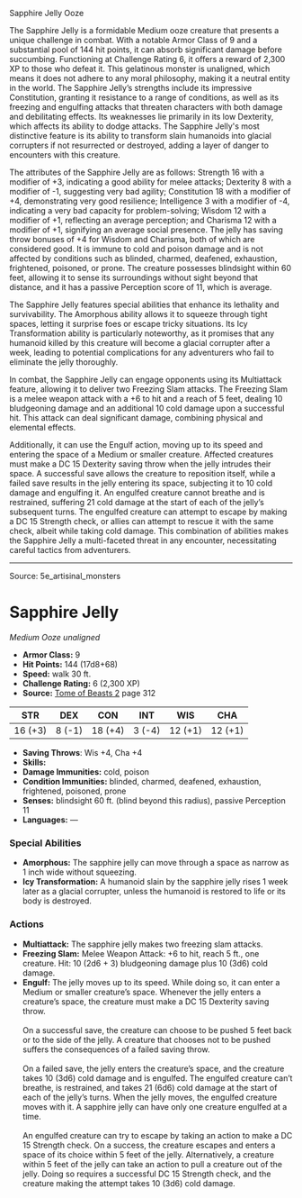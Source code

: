 <MonsterName/>Sapphire Jelly</MonsterName>
<CreatureType/>Ooze</CreatureType>

<summary>The Sapphire Jelly is a formidable Medium ooze creature that presents a unique challenge in combat. With a notable Armor Class of 9 and a substantial pool of 144 hit points, it can absorb significant damage before succumbing. Functioning at Challenge Rating 6, it offers a reward of 2,300 XP to those who defeat it. This gelatinous monster is unaligned, which means it does not adhere to any moral philosophy, making it a neutral entity in the world. The Sapphire Jelly’s strengths include its impressive Constitution, granting it resistance to a range of conditions, as well as its freezing and engulfing attacks that threaten characters with both damage and debilitating effects. Its weaknesses lie primarily in its low Dexterity, which affects its ability to dodge attacks. The Sapphire Jelly's most distinctive feature is its ability to transform slain humanoids into glacial corrupters if not resurrected or destroyed, adding a layer of danger to encounters with this creature.</summary>

<detail>

The attributes of the Sapphire Jelly are as follows: Strength 16 with a modifier of +3, indicating a good ability for melee attacks; Dexterity 8 with a modifier of -1, suggesting very bad agility; Constitution 18 with a modifier of +4, demonstrating very good resilience; Intelligence 3 with a modifier of -4, indicating a very bad capacity for problem-solving; Wisdom 12 with a modifier of +1, reflecting an average perception; and Charisma 12 with a modifier of +1, signifying an average social presence. The jelly has saving throw bonuses of +4 for Wisdom and Charisma, both of which are considered good. It is immune to cold and poison damage and is not affected by conditions such as blinded, charmed, deafened, exhaustion, frightened, poisoned, or prone. The creature possesses blindsight within 60 feet, allowing it to sense its surroundings without sight beyond that distance, and it has a passive Perception score of 11, which is average.

The Sapphire Jelly features special abilities that enhance its lethality and survivability. The Amorphous ability allows it to squeeze through tight spaces, letting it surprise foes or escape tricky situations. Its Icy Transformation ability is particularly noteworthy, as it promises that any humanoid killed by this creature will become a glacial corrupter after a week, leading to potential complications for any adventurers who fail to eliminate the jelly thoroughly.

In combat, the Sapphire Jelly can engage opponents using its Multiattack feature, allowing it to deliver two Freezing Slam attacks. The Freezing Slam is a melee weapon attack with a +6 to hit and a reach of 5 feet, dealing 10 bludgeoning damage and an additional 10 cold damage upon a successful hit. This attack can deal significant damage, combining physical and elemental effects.

Additionally, it can use the Engulf action, moving up to its speed and entering the space of a Medium or smaller creature. Affected creatures must make a DC 15 Dexterity saving throw when the jelly intrudes their space. A successful save allows the creature to reposition itself, while a failed save results in the jelly entering its space, subjecting it to 10 cold damage and engulfing it. An engulfed creature cannot breathe and is restrained, suffering 21 cold damage at the start of each of the jelly’s subsequent turns. The engulfed creature can attempt to escape by making a DC 15 Strength check, or allies can attempt to rescue it with the same check, albeit while taking cold damage. This combination of abilities makes the Sapphire Jelly a multi-faceted threat in any encounter, necessitating careful tactics from adventurers.</detail>



---

Source: 5e_artisinal_monsters

# Sapphire Jelly

*Medium* *Ooze* *unaligned*

- **Armor Class:** 9
- **Hit Points:** 144 (17d8+68)
- **Speed:** walk 30 ft.
- **Challenge Rating:** 6 (2,300 XP)
- **Source:** [Tome of Beasts 2](https://koboldpress.com/kpstore/product/tome-of-beasts-2-for-5th-edition) page 312

| STR | DEX | CON | INT | WIS | CHA |
| --- | --- | --- | --- | --- | --- |
| 16 (+3) | 8 (-1) | 18 (+4) | 3 (-4) | 12 (+1) | 12 (+1) |

- **Saving Throws**: Wis +4, Cha +4
- **Skills:** 
- **Damage Immunities:** cold, poison
- **Condition Immunities:** blinded, charmed, deafened, exhaustion, frightened, poisoned, prone
- **Senses:** blindsight 60 ft. (blind beyond this radius), passive Perception 11
- **Languages:** —

### Special Abilities

- **Amorphous:** The sapphire jelly can move through a space as narrow as 1 inch wide without squeezing.
- **Icy Transformation:** A humanoid slain by the sapphire jelly rises 1 week later as a glacial corrupter, unless the humanoid is restored to life or its body is destroyed.

### Actions

- **Multiattack:** The sapphire jelly makes two freezing slam attacks.
- **Freezing Slam:** Melee Weapon Attack: +6 to hit, reach 5 ft., one creature. Hit: 10 (2d6 + 3) bludgeoning damage plus 10 (3d6) cold damage.
- **Engulf:** The jelly moves up to its speed. While doing so, it can enter a Medium or smaller creature’s space. Whenever the jelly enters a creature’s space, the creature must make a DC 15 Dexterity saving throw.<br><br>On a successful save, the creature can choose to be pushed 5 feet back or to the side of the jelly. A creature that chooses not to be pushed suffers the consequences of a failed saving throw.<br><br>On a failed save, the jelly enters the creature’s space, and the creature takes 10 (3d6) cold damage and is engulfed. The engulfed creature can’t breathe, is restrained, and takes 21 (6d6) cold damage at the start of each of the jelly’s turns. When the jelly moves, the engulfed creature moves with it. A sapphire jelly can have only one creature engulfed at a time.<br><br>An engulfed creature can try to escape by taking an action to make a DC 15 Strength check. On a success, the creature escapes and enters a space of its choice within 5 feet of the jelly. Alternatively, a creature within 5 feet of the jelly can take an action to pull a creature out of the jelly. Doing so requires a successful DC 15 Strength check, and the creature making the attempt takes 10 (3d6) cold damage.




